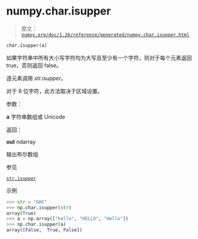 # numpy.char.isupper

> 原文：[`numpy.org/doc/1.26/reference/generated/numpy.char.isupper.html`](https://numpy.org/doc/1.26/reference/generated/numpy.char.isupper.html)

```py
char.isupper(a)
```

如果字符串中所有大小写字符均为大写且至少有一个字符，则对于每个元素返回 true，否则返回 false。

逐元素调用 *str.isupper*。

对于 8 位字符，此方法取决于区域设置。

参数：

**a** 字符串数组或 Unicode

返回：

**out** ndarray

输出布尔数组

参见

[`str.isupper`](https://docs.python.org/3/library/stdtypes.html#str.isupper "(在 Python v3.11 中)")

示例

```py
>>> str = "GHC"
>>> np.char.isupper(str)
array(True) 
>>> a = np.array(["hello", "HELLO", "Hello"])
>>> np.char.isupper(a)
array([False,  True, False]) 
```
